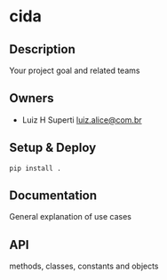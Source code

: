 # cida
## Description
Your project goal and related teams
## Owners
- Luiz H Superti luiz.alice@com.br
## Setup & Deploy
```pip install .```

## Documentation
General explanation of use cases

## API
methods, classes, constants and objects